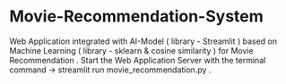 # Movie-Recommendation-System
Web Application integrated with AI-Model ( library - Streamlit ) based on Machine Learning ( library - sklearn &  cosine similarity ) for Movie Recommendation . Start the Web Application Server with the terminal command -> streamlit run movie_recommendation.py .

